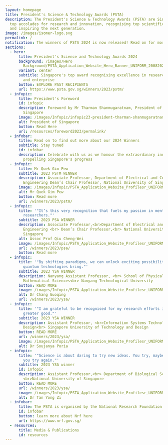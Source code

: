 ```yaml
---
layout: homepage
title: President's Science & Technology Awards (PSTA)
description: The President's Science & Technology Awards (PSTA) are Singapore's
  top accolades for research and innovation, recognising top scientific talent
  and inspiring the next generation.
image: /images/isomer-logo.svg
permalink: /
notification: The winners of PSTA 2024 is now released! Read on for more details!
sections:
  - hero:
      title: President's Science and Technology Awards 2024
      background: /images/Hero
        Background/PSTA_Application_Website_Hero_Banner_UNIFORM_20082024_2__1_.png
      variant: center
      subtitle: Singapore's top award recognising excellence in research, innovation
        and enterprise
      button: EXPLORE PAST RECIPIENTS
      url: https://www.psta.gov.sg/winners/2023/pstm/
  - infopic:
      title: President's Foreword
      id: infopic
      description: Foreword by Mr Tharman Shanmugaratnam, President of The Republic of
        Singapore
      image: /images/Infopic/infopic23-president-tharman-shanmugaratnam.png
      alt: President of Singapore
      button: Read Here
      url: /resources/foreword2023/permalink/
  - infobar:
      title: Read on to find out more about our 2024 Winners
      subtitle: Stay tuned
      id: infobar
      description: Celebrate with us as we honour the extraordinary individuals
        propelling Singapore's progress
  - infopic:
      title: Mr Quek Gim Pew
      subtitle: 2023 PSTM WINNER
      description: Associate Professor, Department of Electrical and Computer
        Engineering Dean’s Chair Professor, National University of Singapore
      image: /images/Infopic/PSTA_Application_Website_Profilesr_UNIFORM_26082024_1.png
      alt: Mr Quek Gim Pew
      button: Read more
      url: /winners/2023/pstm/
  - infopic:
      title: '"It’s this very recognition that fuels my passion in mentoring young
        researchers."'
      subtitle: 2023 PSA WINNER
      description: Associate Professor,<br>Department of Electrical and Computer
        Engineering <br> Dean’s Chair Professor,<br> National University of
        Singapore
      alt: Assoc Prof Qiu Cheng-Wei
      image: /images/Infopic/PSTA_Application_Website_Profilesr_UNIFORM_26082024_2.png
      url: /winners/2023/psa/
      button: Read more
  - infopic:
      title: '"By shifting paradigms, we can unlock exciting possibilities that
        quantum technologies bring."'
      subtitle: 2023 YSA WINNER
      description: Nanyang Assistant Professor, <br> School of Physical and
        Mathematical Sciences<br> Nanyang Technological University
      button: READ MORE
      image: /images/Infopic/PSTA_Application_Website_Profilesr_UNIFORM_20082024_3__1_.png
      alt: Dr Chang Guoqing
      url: /winners/2023/ysa/
  - infopic:
      title: '"I am grateful to be recognised for my research efforts in AI for the
        greater good."'
      subtitle: 2023 YSA WINNER
      description: Assistant Professor, <br>Information Systems Technology and
        Design<br> Singapore University of Technology and Design
      button: READ MORE
      url: /winners/2023/ysa/
      image: /images/Infopic/PSTA_Application_Website_Profilesr_UNIFORM_26082024_4.png
      alt: Dr Soujanya Poria
  - infopic:
      title: '"Science is about daring to try new ideas. You try, maybe fail, but then
        you try again."'
      subtitle: 2023 YSA winner
      id: infopic
      description: Assistant Professor,<br> Department of Biological Sciences
        <br>National University of Singapore
      button: READ MORE
      url: /winners/2023/ysa/
      image: /images/Infopic/PSTA_Application_Website_Profilesr_UNIFORM_20082024_5__1_.png
      alt: Dr Tan Yong Zi
  - infobar:
      title: The PSTA is organised by the National Research Foundation
      id: infobar
      button: learn more about Nrf here
      url: https://www.nrf.gov.sg/
  - resources:
      title: Media & Publications
      id: resources
---
```

